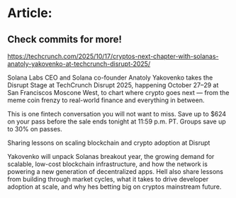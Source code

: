 # Article:

## Check commits for more!
https://techcrunch.com/2025/10/17/cryptos-next-chapter-with-solanas-anatoly-yakovenko-at-techcrunch-disrupt-2025/

Solana Labs CEO and Solana co-founder Anatoly Yakovenko takes the Disrupt Stage at TechCrunch Disrupt 2025, happening October 27–29 at San Franciscos Moscone West, to chart where crypto goes next — from the meme coin frenzy to real-world finance and everything in between.

This is one fintech conversation you will not want to miss. Save up to $624 on your pass before the sale ends tonight at 11:59 p.m. PT. Groups save up to 30% on passes.

Sharing lessons on scaling blockchain and crypto adoption at Disrupt

Yakovenko will unpack Solanas breakout year, the growing demand for scalable, low-cost blockchain infrastructure, and how the network is powering a new generation of decentralized apps. Hell also share lessons from building through market cycles, what it takes to drive developer adoption at scale, and why hes betting big on cryptos mainstream future.